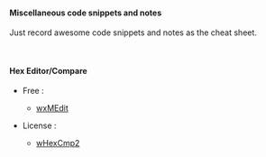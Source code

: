 #### Miscellaneous code snippets and notes

Just record awesome code snippets and notes as the cheat sheet.


<br/>


#### Hex Editor/Compare

- Free : 
  - [wxMEdit](https://wxmedit.github.io/)

- License : 
  - [wHexCmp2](https://www.fairdell.com/hexcmp/)
